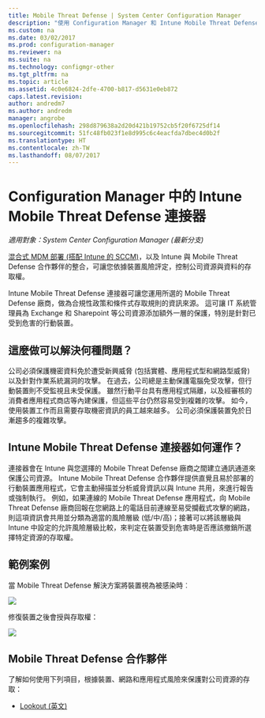 ```yaml
---
title: Mobile Threat Defense | System Center Configuration Manager
description: "使用 Configuration Manager 和 Intune Mobile Threat Defense 合作夥伴，根據裝置、網路和應用程式風險，限制對公司資源的存取"
ms.custom: na
ms.date: 03/02/2017
ms.prod: configuration-manager
ms.reviewer: na
ms.suite: na
ms.technology: configmgr-other
ms.tgt_pltfrm: na
ms.topic: article
ms.assetid: 4c0e6824-2dfe-4700-b817-d5631e0eb872
caps.latest.revision: 
author: andredm7
ms.author: andredm
manager: angrobe
ms.openlocfilehash: 298d879638a2d20d421b19752cb5f20f6725df14
ms.sourcegitcommit: 51fc48fb023f1e8d995c6c4eacfda7dbec4d0b2f
ms.translationtype: HT
ms.contentlocale: zh-TW
ms.lasthandoff: 08/07/2017
---
```

# <a name="intune-mobile-threat-defense-connectors-in-configuration-manager"></a>Configuration Manager 中的 Intune Mobile Threat Defense 連接器

*適用對象：System Center Configuration Manager (最新分支)*

[混合式 MDM 部署 (搭配 Intune 的 SCCM)](https://docs.microsoft.com/en-us/sccm/mdm/understand/choose-between-standalone-intune-and-hybrid-mobile-device-management)，以及 Intune 與 Mobile Threat Defense 合作夥伴的整合，可讓您依據裝置風險評定，控制公司資源與資料的存取權。

Intune Mobile Threat Defense 連接器可讓您運用所選的 Mobile Threat Defense 廠商，做為合規性政策和條件式存取規則的資訊來源。 這可讓 IT 系統管理員為 Exchange 和 Sharepoint 等公司資源添加額外一層的保護，特別是針對已受到危害的行動裝置。

## <a name="what-problem-does-this-solve"></a>這麼做可以解決何種問題？

公司必須保護機密資料免於遭受新興威脅 (包括實體、應用程式型和網路型威脅) 以及針對作業系統漏洞的攻擊。
在過去，公司總是主動保護電腦免受攻擊，但行動裝置則不受監視且未受保護。 雖然行動平台具有應用程式隔離，以及經審核的消費者應用程式商店等內建保護，但這些平台仍然容易受到複雜的攻擊。 如今，使用裝置工作而且需要存取機密資訊的員工越來越多。 公司必須保護裝置免於日漸趨多的複雜攻擊。

## <a name="how-the-intune-mobile-threat-defense-connectors-work"></a>Intune Mobile Threat Defense 連接器如何運作？

連接器會在 Intune 與您選擇的 Mobile Threat Defense 廠商之間建立通訊通道來保護公司資源。 Intune Mobile Threat Defense 合作夥伴提供直覺且易於部署的行動裝置應用程式，它會主動掃描並分析威脅資訊以與 Intune 共用，來進行報告或強制執行。 例如，如果連線的 Mobile Threat Defense 應用程式，向 Mobile Threat Defense 廠商回報在您網路上的電話目前連線至易受攔截式攻擊的網路，則這項資訊會共用並分類為適當的風險層級 (低/中/高)；接著可以將該層級與 Intune 中設定的允許風險層級比較，來判定在裝置受到危害時是否應該撤銷所選擇特定資源的存取權。

## <a name="sample-scenarios"></a>範例案例

當 Mobile Threat Defense 解決方案將裝置視為被感染時︰

![](http://i.imgur.com/Li1WUOU.png)

修復裝置之後會授與存取權：

![](http://i.imgur.com/VCIwpdz.png)

## <a name="mobile-threat-defense-partners"></a>Mobile Threat Defense 合作夥伴

了解如何使用下列項目，根據裝置、網路和應用程式風險來保護對公司資源的存取：

- [Lookout (英文)](https://docs.microsoft.com/sccm/protect/deploy-use/lookout-mobile-threat-defense-in-configuration-manager)
